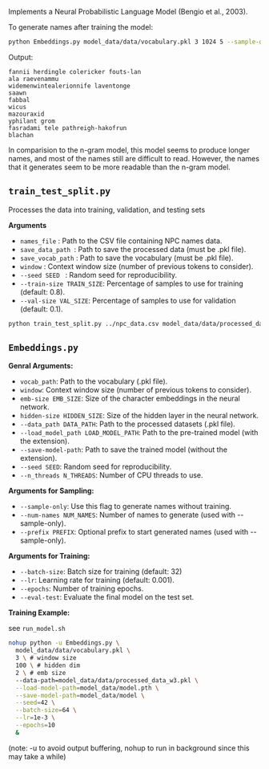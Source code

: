 Implements a Neural Probabilistic Language Model (Bengio et al., 2003).

To generate names after training the model:
```bash
python Embeddings.py model_data/data/vocabulary.pkl 3 1024 5 --sample-only --num-names=10 --load-model=model_data/V2/NPLM-w3-emb5-h1024-bs64-lr1e-3-1729.pth --seed=42
```

Output:
```
fannii herdingle colericker fouts-lan
ala raevenammu
widemenwintealerionnife laventonge
saawn
fabbal
wicus
mazouraxid
yphilant grom
fasradami tele pathreigh-hakofrun
blachan
```

In comparision to the n-gram model, this model seems to produce longer names, and most of the names still are difficult to read. However, the names that it generates seem to be more readable than the n-gram model. 

## `train_test_split.py`

Processes the data into training, validation, and testing sets

**Arguments**
- `names_file` :           Path to the CSV file containing NPC names data.
- `save_data_path `:      Path to save the processed data (must be .pkl file).
- `save_vocab_path` :      Path to save the vocabulary (must be .pkl file).
- `window`      :     Context window size (number of previous tokens to consider).
- `--seed SEED `  :        Random seed for reproducibility.
- `--train-size TRAIN_SIZE`: Percentage of samples to use for training (default: 0.8).
- `--val-size VAL_SIZE`:   Percentage of samples to use for validation (default: 0.1).

```bash
python train_test_split.py ../npc_data.csv model_data/data/processed_data_w3.pkl model_data/data/vocabulary.pkl 3 --seed=42
```

## `Embeddings.py`

**Genral Arguments:**
- `vocab_path`: Path to the vocabulary (.pkl file).
- `window`: Context window size (number of previous tokens to consider).
- `emb-size EMB_SIZE`: Size of the character embeddings in the neural network.
- `hidden-size HIDDEN_SIZE`: Size of the hidden layer in the neural network.
- `--data_path DATA_PATH`: Path to the processed datasets (.pkl file).
- `--load_model_path LOAD_MODEL_PATH`: Path to the pre-trained model (with the extension).
- `--save-model-path`: Path to save the trained model (without the extension).
- `--seed SEED`: Random seed for reproducibility.
- `--n_threads N_THREADS`: Number of CPU threads to use.


**Arguments for Sampling:**
- `--sample-only`: Use this flag to generate names without training.
- `--num-names NUM_NAMES`: Number of names to generate (used with --sample-only).
- `--prefix PREFIX`: Optional prefix to start generated names (used with --sample-only).

**Arguments for Training:**
- `--batch-size`: Batch size for training (default: 32)
- `--lr`: Learning rate for training (default: 0.001).
- `--epochs`: Number of training epochs.
- `--eval-test`: Evaluate the final model on the test set.

**Training Example:**

see `run_model.sh`

```bash
nohup python -u Embeddings.py \
  model_data/data/vocabulary.pkl \
  3 \ # window size
  100 \ # hidden dim
  2 \ # emb size
  --data-path=model_data/data/processed_data_w3.pkl \
  --load-model-path=model_data/model.pth \
  --save-model-path=model_data/model \
  --seed=42 \
  --batch-size=64 \
  --lr=1e-3 \
  --epochs=10
  &
```

(note: -u to avoid output buffering, nohup to run in background since this may take a while)
